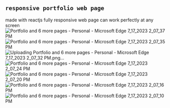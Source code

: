 ## `responsive portfolio web page`

made with reactjs fully responsive web page can work perfectly at any screen 
![Portfolio and 6 more pages - Personal - Microsoft​ Edge 7_17_2023 2_07_37 PM](https://github.com/Hossam816/Portfolio-3/assets/61079017/6a8490b8-136c-48e1-b206-9d55bf509996)
![Portfolio and 6 more pages - Personal - Microsoft​ Edge 7_17_2023 2_07_35 PM](https://github.com/Hossam816/Portfolio-3/assets/61079017/a31f07f9-971f-48bd-9e3e-09f24fcf8cfc)
![Uploading Portfolio and 6 more pages - Personal - Microsoft​ Edge 7_17_2023 2_07_32 PM.png…]()
![Portfolio and 6 more pages - Personal - Microsoft​ Edge 7_17_2023 2_07_24 PM](https://github.com/Hossam816/Portfolio-3/assets/61079017/419588c3-06c1-460a-8198-3ab006d6fdf1)
![Portfolio and 6 more pages - Personal - Microsoft​ Edge 7_17_2023 2_07_20 PM](https://github.com/Hossam816/Portfolio-3/assets/61079017/197f4ed0-7ff0-4e23-a024-808f6ec05b97)
![Portfolio and 6 more pages - Personal - Microsoft​ Edge 7_17_2023 2_07_16 PM](https://github.com/Hossam816/Portfolio-3/assets/61079017/5e59dbbe-4d73-4803-a96a-9a6815e54f25)
![Portfolio and 6 more pages - Personal - Microsoft​ Edge 7_17_2023 2_07_10 PM](https://github.com/Hossam816/Portfolio-3/assets/61079017/d345e41f-da89-4f16-9f78-21586aae971c)

